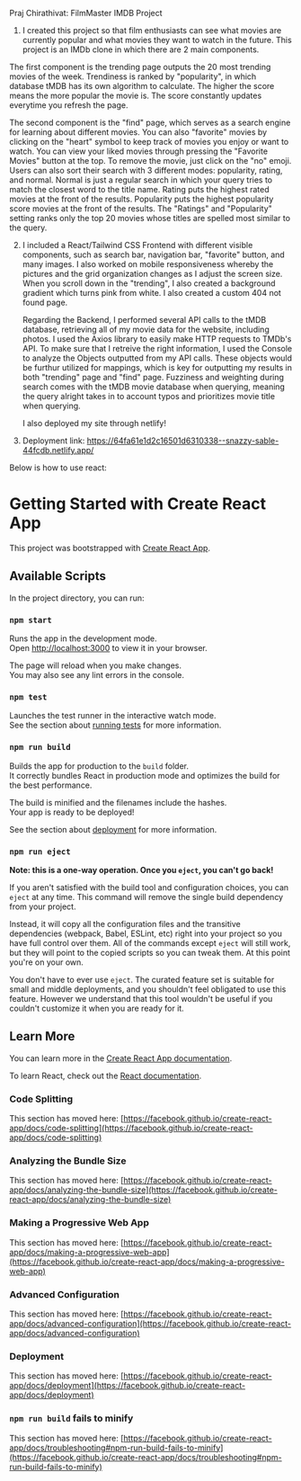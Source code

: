 Praj Chirathivat: FilmMaster IMDB Project

1. I created this project so that film enthusiasts can see what movies are currently popular and what movies they want to watch in the future. This project is an IMDb clone in which there are 2 main components. 

The first component is the trending page outputs the 20 most trending movies of the week. Trendiness is ranked by "popularity", in which database tMDB has its own algorithm to calculate. The higher the score means the more popular the movie is. The score constantly updates everytime you refresh the page.

The second component is the "find" page, which serves as a search engine for learning about different movies. You can also "favorite" movies by clicking on the "heart" symbol to keep track of movies you enjoy or want to watch. You can view your liked movies through pressing the "Favorite Movies" button at the top. To remove the movie, just click on the "no" emoji. Users can also sort their search with 3 different modes: popularity, rating, and normal. Normal is just a regular search in which your query tries to match the closest word to the title name. Rating puts the highest rated movies at the front of the results. Popularity puts the highest popularity score movies at the front of the results. The "Ratings" and "Popularity" setting ranks only the top 20 movies whose titles are spelled most similar to the query. 

2. I included a React/Tailwind CSS Frontend with different visible components, such as search bar, navigation bar, "favorite" button, and many images. I also worked on mobile responsiveness whereby the pictures and the grid organization changes as I adjust the screen size. When you scroll down in the "trending", I also created a background gradient which turns pink from white. I also created a custom 404 not found page.

    Regarding the Backend, I performed several API calls to the tMDB database, retrieving all of my movie data for the website, including photos. I used the Axios library to easily make HTTP requests to TMDb's API. To make sure that I retreive the right information, I used the Console to analyze the Objects outputted from my API calls. These objects would be furthur utilized for mappings, which is key for outputting my results in both "trending" page and "find" page. Fuzziness and weighting during search comes with the tMDB movie database when querying, meaning the query alright takes in to account typos and prioritizes movie title when querying.

    I also deployed my site through netlify!

2. Deployment link: https://64fa61e1d2c16501d6310338--snazzy-sable-44fcdb.netlify.app/


Below is how to use react:

# Getting Started with Create React App

This project was bootstrapped with [Create React App](https://github.com/facebook/create-react-app).

## Available Scripts

In the project directory, you can run:

### `npm start`

Runs the app in the development mode.\
Open [http://localhost:3000](http://localhost:3000) to view it in your browser.

The page will reload when you make changes.\
You may also see any lint errors in the console.

### `npm test`

Launches the test runner in the interactive watch mode.\
See the section about [running tests](https://facebook.github.io/create-react-app/docs/running-tests) for more information.

### `npm run build`

Builds the app for production to the `build` folder.\
It correctly bundles React in production mode and optimizes the build for the best performance.

The build is minified and the filenames include the hashes.\
Your app is ready to be deployed!

See the section about [deployment](https://facebook.github.io/create-react-app/docs/deployment) for more information.

### `npm run eject`

**Note: this is a one-way operation. Once you `eject`, you can't go back!**

If you aren't satisfied with the build tool and configuration choices, you can `eject` at any time. This command will remove the single build dependency from your project.

Instead, it will copy all the configuration files and the transitive dependencies (webpack, Babel, ESLint, etc) right into your project so you have full control over them. All of the commands except `eject` will still work, but they will point to the copied scripts so you can tweak them. At this point you're on your own.

You don't have to ever use `eject`. The curated feature set is suitable for small and middle deployments, and you shouldn't feel obligated to use this feature. However we understand that this tool wouldn't be useful if you couldn't customize it when you are ready for it.

## Learn More

You can learn more in the [Create React App documentation](https://facebook.github.io/create-react-app/docs/getting-started).

To learn React, check out the [React documentation](https://reactjs.org/).

### Code Splitting

This section has moved here: [https://facebook.github.io/create-react-app/docs/code-splitting](https://facebook.github.io/create-react-app/docs/code-splitting)

### Analyzing the Bundle Size

This section has moved here: [https://facebook.github.io/create-react-app/docs/analyzing-the-bundle-size](https://facebook.github.io/create-react-app/docs/analyzing-the-bundle-size)

### Making a Progressive Web App

This section has moved here: [https://facebook.github.io/create-react-app/docs/making-a-progressive-web-app](https://facebook.github.io/create-react-app/docs/making-a-progressive-web-app)

### Advanced Configuration

This section has moved here: [https://facebook.github.io/create-react-app/docs/advanced-configuration](https://facebook.github.io/create-react-app/docs/advanced-configuration)

### Deployment

This section has moved here: [https://facebook.github.io/create-react-app/docs/deployment](https://facebook.github.io/create-react-app/docs/deployment)

### `npm run build` fails to minify

This section has moved here: [https://facebook.github.io/create-react-app/docs/troubleshooting#npm-run-build-fails-to-minify](https://facebook.github.io/create-react-app/docs/troubleshooting#npm-run-build-fails-to-minify)

